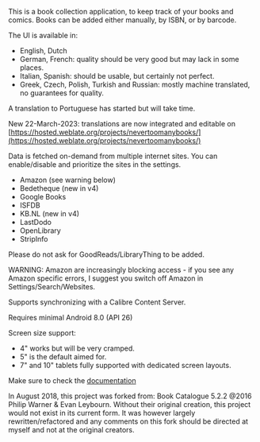 <!--
  ~ @Copyright 2018-2022 HardBackNutter
  ~ @License GNU General Public License
  ~
  ~ This file is part of NeverTooManyBooks.
  ~
  ~ NeverTooManyBooks is free software: you can redistribute it and/or modify
  ~ it under the terms of the GNU General Public License as published by
  ~ the Free Software Foundation, either version 3 of the License, or
  ~ (at your option) any later version.
  ~
  ~ NeverTooManyBooks is distributed in the hope that it will be useful,
  ~ but WITHOUT ANY WARRANTY; without even the implied warranty of
  ~ MERCHANTABILITY or FITNESS FOR A PARTICULAR PURPOSE.
  ~ See the GNU General Public License for more details.
  ~
  ~ You should have received a copy of the GNU General Public License
  ~ along with NeverTooManyBooks. If not, see <http://www.gnu.org/licenses/>.
  -->

This is a book collection application, to keep track of your books and comics.
Books can be added either manually, by ISBN, or by barcode.

The UI is available in:

- English, Dutch
- German, French: quality should be very good but may lack in some places.
- Italian, Spanish: should be usable, but certainly not perfect.
- Greek, Czech, Polish, Turkish and Russian: mostly machine translated, no guarantees for quality.

A translation to Portuguese has started but will take time.

New 22-March-2023: translations are now integrated and editable
on [https://hosted.weblate.org/projects/nevertoomanybooks/](https://hosted.weblate.org/projects/nevertoomanybooks/)

Data is fetched on-demand from multiple internet sites.
You can enable/disable and prioritize the sites in the settings.

- Amazon (see warning below)
- Bedetheque (new in v4)
- Google Books
- ISFDB
- KB.NL (new in v4)
- LastDodo
- OpenLibrary
- StripInfo

Please do not ask for GoodReads/LibraryThing to be added.

WARNING: Amazon are increasingly blocking access - if you see any Amazon specific errors, I suggest
you switch off Amazon in Settings/Search/Websites.

Supports synchronizing with a Calibre Content Server.

Requires minimal Android 8.0 (API 26)

Screen size support:

- 4" works but will be very cramped.
- 5" is the default aimed for.
- 7" and 10" tablets fully supported with dedicated screen layouts.

Make sure to check the [documentation](https://github.com/tfonteyn/NeverTooManyBooks/wiki)

In August 2018, this project was forked from:
Book Catalogue 5.2.2 @2016 Philip Warner & Evan Leybourn.
Without their original creation, this project would not exist in its
current form. It was however largely rewritten/refactored and any
comments on this fork should be directed at myself and not
at the original creators.
